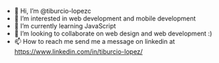 - 👋 Hi, I’m @tiburcio-lopezc
- 👀 I’m interested in web development and mobile development
- 🌱 I’m currently learning JavaScript 
- 💞️ I’m looking to collaborate on web design and web development :)
- 📫 How to reach me send me a message on linkedin at https://www.linkedin.com/in/tiburcio-lopez/

